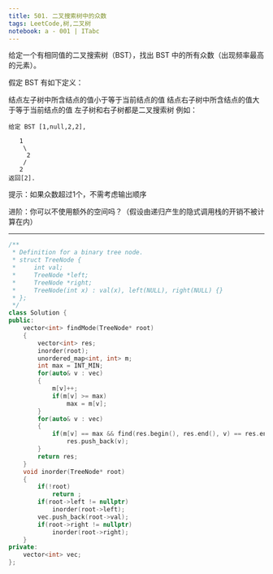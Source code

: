 ```yaml
---
title: 501. 二叉搜索树中的众数
tags: LeetCode,树,二叉树
notebook: a - 001 | ITabc
---
```

给定一个有相同值的二叉搜索树（BST），找出 BST 中的所有众数（出现频率最高的元素）。

假定 BST 有如下定义：

结点左子树中所含结点的值小于等于当前结点的值
结点右子树中所含结点的值大于等于当前结点的值
左子树和右子树都是二叉搜索树
例如：
```
给定 BST [1,null,2,2],

   1
    \
     2
    /
   2
返回[2].
```
提示：如果众数超过1个，不需考虑输出顺序

进阶：你可以不使用额外的空间吗？（假设由递归产生的隐式调用栈的开销不被计算在内）

---
```cpp
/**
 * Definition for a binary tree node.
 * struct TreeNode {
 *     int val;
 *     TreeNode *left;
 *     TreeNode *right;
 *     TreeNode(int x) : val(x), left(NULL), right(NULL) {}
 * };
 */
class Solution {
public:
    vector<int> findMode(TreeNode* root) 
    {
        vector<int> res;
        inorder(root);
        unordered_map<int, int> m;
        int max = INT_MIN;
        for(auto& v : vec)
        {
            m[v]++;
            if(m[v] >= max)
                max = m[v];
        }
        for(auto& v : vec)
        {
            if(m[v] == max && find(res.begin(), res.end(), v) == res.end())
                res.push_back(v);
        }
        return res;
    }
    void inorder(TreeNode* root)
    {
        if(!root)
            return ;
        if(root->left != nullptr)
            inorder(root->left);
        vec.push_back(root->val);
        if(root->right != nullptr)
            inorder(root->right);
    }
private:
    vector<int> vec;
};
```